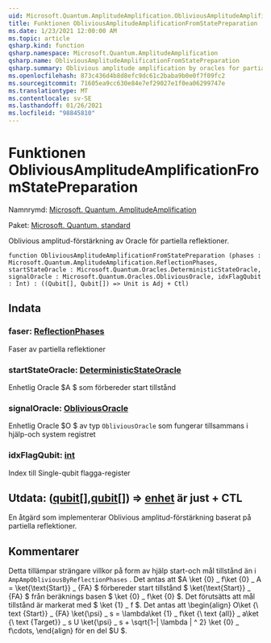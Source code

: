 ```yaml
---
uid: Microsoft.Quantum.AmplitudeAmplification.ObliviousAmplitudeAmplificationFromStatePreparation
title: Funktionen ObliviousAmplitudeAmplificationFromStatePreparation
ms.date: 1/23/2021 12:00:00 AM
ms.topic: article
qsharp.kind: function
qsharp.namespace: Microsoft.Quantum.AmplitudeAmplification
qsharp.name: ObliviousAmplitudeAmplificationFromStatePreparation
qsharp.summary: Oblivious amplitude amplification by oracles for partial reflections.
ms.openlocfilehash: 873c436d4b8d8efc9dc61c2baba9b0e0f7f09fc2
ms.sourcegitcommit: 71605ea9cc630e84e7ef29027e1f0ea06299747e
ms.translationtype: MT
ms.contentlocale: sv-SE
ms.lasthandoff: 01/26/2021
ms.locfileid: "98845810"
---
```

# <a name="obliviousamplitudeamplificationfromstatepreparation-function"></a>Funktionen ObliviousAmplitudeAmplificationFromStatePreparation

Namnrymd: [Microsoft. Quantum. AmplitudeAmplification](xref:Microsoft.Quantum.AmplitudeAmplification)

Paket: [Microsoft. Quantum. standard](https://nuget.org/packages/Microsoft.Quantum.Standard)


Oblivious amplitud-förstärkning av Oracle för partiella reflektioner.

```qsharp
function ObliviousAmplitudeAmplificationFromStatePreparation (phases : Microsoft.Quantum.AmplitudeAmplification.ReflectionPhases, startStateOracle : Microsoft.Quantum.Oracles.DeterministicStateOracle, signalOracle : Microsoft.Quantum.Oracles.ObliviousOracle, idxFlagQubit : Int) : ((Qubit[], Qubit[]) => Unit is Adj + Ctl)
```


## <a name="input"></a>Indata

### <a name="phases--reflectionphases"></a>faser: [ReflectionPhases](xref:Microsoft.Quantum.AmplitudeAmplification.ReflectionPhases)

Faser av partiella reflektioner


### <a name="startstateoracle--deterministicstateoracle"></a>startStateOracle: [DeterministicStateOracle](xref:Microsoft.Quantum.Oracles.DeterministicStateOracle)

Enhetlig Oracle $A $ som förbereder start tillstånd


### <a name="signaloracle--obliviousoracle"></a>signalOracle: [ObliviousOracle](xref:Microsoft.Quantum.Oracles.ObliviousOracle)

Enhetlig Oracle $O $ av typ `ObliviousOracle` som fungerar tillsammans i hjälp-och system registret


### <a name="idxflagqubit--int"></a>idxFlagQubit: [int](xref:microsoft.quantum.lang-ref.int)

Index till Single-qubit flagga-register



## <a name="output--qubitqubit--unit--is-adj--ctl"></a>Utdata: ([qubit](xref:microsoft.quantum.lang-ref.qubit)[],[qubit](xref:microsoft.quantum.lang-ref.qubit)[]) => [enhet](xref:microsoft.quantum.lang-ref.unit)  är just + CTL

En åtgärd som implementerar Oblivious amplitud-förstärkning baserat på partiella reflektioner.

## <a name="remarks"></a>Kommentarer

Detta tillämpar strängare villkor på form av hjälp start-och mål tillstånd än i `AmpAmpObliviousByReflectionPhases` .
Det antas att $A \ket {0} \_ f\ket {0} \_ A = \ket{\text{Start}} \_ {FA} $ förbereder start tillstånd $ \ket{\text{Start}} \_ {FA} $ från beräknings basen $ \ket {0} \_ f\ket {0} $.
Det förutsätts att mål tillstånd är markerat med $ \ket {1} \_ f $.
Det antas att \begin{align} O\ket {\ text {Start}} \_ {FA} \ket{\psi} \_ s = \lambda\ket {1} \_ f\ket {\ text {all}} \_ a\ket {\ text {Target}} \_ s U \ket{\psi} \_ s + \sqrt{1-| \lambda | ^ 2} \ket {0} \_ f\cdots, \end{align} för en del $U $.